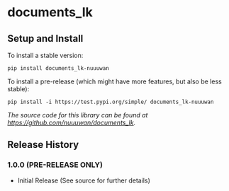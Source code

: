 
# documents_lk

## Setup and Install

To install a stable version:

```
pip install documents_lk-nuuuwan
```

To install a pre-release (which might have more features, but also be
less stable):

```
pip install -i https://test.pypi.org/simple/ documents_lk-nuuuwan
```

*The source code for this library can be found at https://github.com/nuuuwan/documents_lk.*

## Release History

### 1.0.0 (PRE-RELEASE ONLY)

* Initial Release (See source for further details)


        